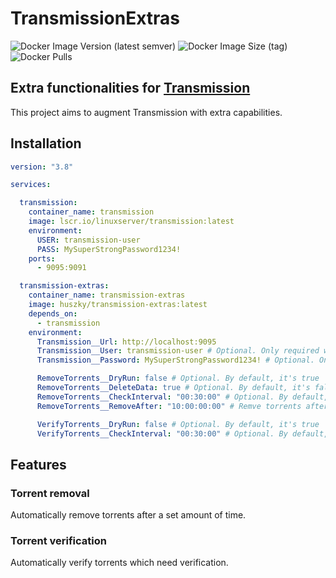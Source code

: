 # TransmissionExtras
![Docker Image Version (latest semver)](https://img.shields.io/docker/v/huszky/transmission-extras) ![Docker Image Size (tag)](https://img.shields.io/docker/image-size/huszky/transmission-extras/latest) ![Docker Pulls](https://img.shields.io/docker/pulls/huszky/transmission-extras)

## Extra functionalities for [Transmission](https://transmissionbt.com/)

This project aims to augment Transmission with extra capabilities.

## Installation

```yml
version: "3.8"

services:

  transmission:
    container_name: transmission
    image: lscr.io/linuxserver/transmission:latest
    environment:
      USER: transmission-user
      PASS: MySuperStrongPassword1234!
    ports:
      - 9095:9091

  transmission-extras:
    container_name: transmission-extras
    image: huszky/transmission-extras:latest
    depends_on:
      - transmission
    environment:
      Transmission__Url: http://localhost:9095
      Transmission__User: transmission-user # Optional. Only required when authentication is enabled
      Transmission__Password: MySuperStrongPassword1234! # Optional. Only required when authentication is enabled

      RemoveTorrents__DryRun: false # Optional. By default, it's true
      RemoveTorrents__DeleteData: true # Optional. By default, it's false
      RemoveTorrents__CheckInterval: "00:30:00" # Optional. By default, it's 1 hour
      RemoveTorrents__RemoveAfter: "10:00:00:00" # Remve torrents after 10 days of seeding

      VerifyTorrents__DryRun: false # Optional. By default, it's true
      VerifyTorrents__CheckInterval: "00:30:00" # Optional. By default, it's 1 hour
```

## Features

### Torrent removal

Automatically remove torrents after a set amount of time.

### Torrent verification

Automatically verify torrents which need verification.
